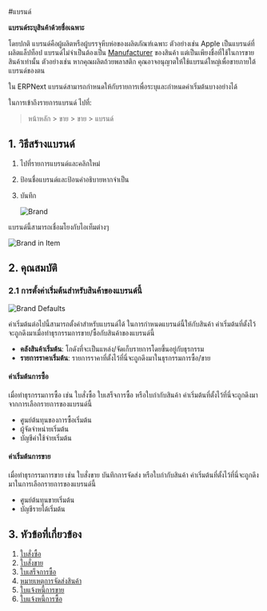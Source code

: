 <!-- add-breadcrumbs -->
#แบรนด์

**แบรนด์ระบุสินค้าด้วยชื่อเฉพาะ**

โดยปกติ แบรนด์คือผู้ผลิตหรือผู้บรรจุหีบห่อของผลิตภัณฑ์เฉพาะ ตัวอย่างเช่น Apple เป็นแบรนด์ที่ผลิตแล็ปท็อป แบรนด์ไม่จำเป็นต้องเป็น [Manufacturer](/docs/user/manual/th/stock/manufacturer) ของสินค้า แต่เป็นเพียงชื่อที่ใช้ในการขายสินค้าเท่านั้น ตัวอย่างเช่น หากคุณผลิตถ้วยพลาสติก คุณอาจอนุญาตให้ใช้แบรนด์ใหญ่เพื่อขายภายใต้แบรนด์ของตน

ใน ERPNext แบรนด์สามารถกำหนดให้กับรายการเพื่อระบุและกำหนดค่าเริ่มต้นบางอย่างได้

ในการเข้าถึงรายการแบรนด์ ไปที่:

> หน้าหลัก > ขาย > ขาย > แบรนด์

## 1. วิธีสร้างแบรนด์
1. ไปที่รายการแบรนด์และคลิกใหม่
1. ป้อนชื่อแบรนด์และป้อนคำอธิบายหากจำเป็น
1. บันทึก

    ![Brand](/docs/assets/img/selling/brand.png)

แบรนด์นี้สามารถเชื่อมโยงกับไอเท็มต่างๆ

![Brand in Item](/docs/assets/img/selling/brand-in-item.png)

## 2. คุณสมบัติ
### 2.1 การตั้งค่าเริ่มต้นสำหรับสินค้าของแบรนด์นี้

![Brand Defaults](/docs/assets/img/selling/brand-defaults.png)

ค่าเริ่มต้นต่อไปนี้สามารถตั้งค่าสำหรับแบรนด์ได้ ในการกำหนดแบรนด์นี้ให้กับสินค้า ค่าเริ่มต้นที่ตั้งไว้จะถูกดึงมาเมื่อทำธุรกรรมการขาย/ซื้อกับสินค้าของแบรนด์นี้

* **คลังสินค้าเริ่มต้น**: โกดังที่จะเป็นแหล่ง/จัดเก็บรายการโดยขึ้นอยู่กับธุรกรรม
* **รายการราคาเริ่มต้น**: รายการราคาที่ตั้งไว้ที่นี่จะถูกดึงมาในธุรกรรมการซื้อ/ขาย

#### ค่าเริ่มต้นการซื้อ
เมื่อทำธุรกรรมการซื้อ เช่น ใบสั่งซื้อ ใบเสร็จการซื้อ หรือใบกำกับสินค้า ค่าเริ่มต้นที่ตั้งไว้ที่นี่จะถูกดึงมาจากการเลือกรายการของแบรนด์นี้

* ศูนย์ต้นทุนของการซื้อเริ่มต้น
* ผู้จัดจำหน่ายเริ่มต้น
* บัญชีค่าใช้จ่ายเริ่มต้น

#### ค่าเริ่มต้นการขาย
เมื่อทำธุรกรรมการขาย เช่น ใบสั่งขาย บันทึกการจัดส่ง หรือใบกำกับสินค้า ค่าเริ่มต้นที่ตั้งไว้ที่นี่จะถูกดึงมาในการเลือกรายการของแบรนด์นี้

* ศูนย์ต้นทุนขายเริ่มต้น
* บัญชีรายได้เริ่มต้น

## 3. หัวข้อที่เกี่ยวข้อง
1. [ใบสั่งซื้อ](/docs/user/manual/th/buying/purchase-order)
1. [ใบสั่งขาย](/docs/user/manual/th/selling/sales-order)
1. [ใบเสร็จการซื้อ](/docs/user/manual/th/stock/purchase-receipt)
1. [หมายเหตุการจัดส่งสินค้า](/docs/user/manual/th/stock/delivery-note)
1. [ใบแจ้งหนี้การขาย](/docs/user/manual/th/accounts/sales-invoice)
1. [ใบแจ้งหนี้การซื้อ](/docs/user/manual/th/accounts/purchase-invoice)
